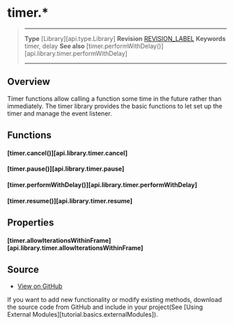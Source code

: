 
# timer.*

> --------------------- ------------------------------------------------------------------------------------------
> __Type__              [Library][api.type.Library]
> __Revision__          [REVISION_LABEL](REVISION_URL)
> __Keywords__          timer, delay
> __See also__          [timer.performWithDelay()][api.library.timer.performWithDelay]
> --------------------- ------------------------------------------------------------------------------------------

## Overview

Timer functions allow calling a function some time in the future rather than immediately. The timer library provides the basic functions to let set up the timer and manage the event listener.


## Functions

#### [timer.cancel()][api.library.timer.cancel]

#### [timer.pause()][api.library.timer.pause]

#### [timer.performWithDelay()][api.library.timer.performWithDelay]

#### [timer.resume()][api.library.timer.resume]

## Properties

#### [timer.allowIterationsWithinFrame][api.library.timer.allowIterationsWithinFrame]

## Source

* [View on GitHub](https://github.com/coronalabs/framework-timer)

If you want to add new functionality or modify existing methods, download the source code from GitHub and include in your project(See [Using External Modules][tutorial.basics.externalModules]).
